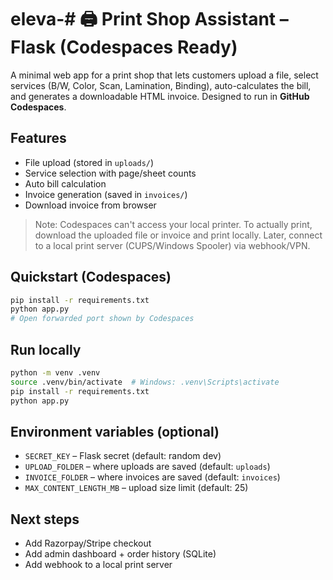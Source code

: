 # eleva-# 🖨️ Print Shop Assistant – Flask (Codespaces Ready)

A minimal web app for a print shop that lets customers upload a file, select services (B/W, Color, Scan, Lamination, Binding), auto-calculates the bill, and generates a downloadable HTML invoice. Designed to run in **GitHub Codespaces**.

## Features
- File upload (stored in `uploads/`)
- Service selection with page/sheet counts
- Auto bill calculation
- Invoice generation (saved in `invoices/`)
- Download invoice from browser

> Note: Codespaces can't access your local printer. To actually print, download the uploaded file or invoice and print locally. Later, connect to a local print server (CUPS/Windows Spooler) via webhook/VPN.

## Quickstart (Codespaces)
```bash
pip install -r requirements.txt
python app.py
# Open forwarded port shown by Codespaces
```

## Run locally
```bash
python -m venv .venv
source .venv/bin/activate  # Windows: .venv\Scripts\activate
pip install -r requirements.txt
python app.py
```

## Environment variables (optional)
- `SECRET_KEY` – Flask secret (default: random dev)
- `UPLOAD_FOLDER` – where uploads are saved (default: `uploads`)
- `INVOICE_FOLDER` – where invoices are saved (default: `invoices`)
- `MAX_CONTENT_LENGTH_MB` – upload size limit (default: 25)

## Next steps
- Add Razorpay/Stripe checkout
- Add admin dashboard + order history (SQLite)
- Add webhook to a local print server
